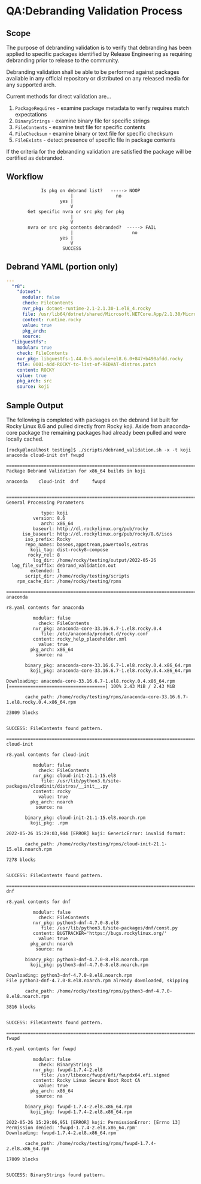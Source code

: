 # QA:Debranding Validation Process

## Scope

The purpose of debranding validation is to verify that debranding has been applied to specific packages identified by Release Engineering as requiring debranding prior to release to the community.

Debranding validation shall be able to be performed against packages available in any official repository or distributed on any released media for any supported arch.

Current methods for direct validation are...

1. `PackageRequires` - examine package metadata to verify requires match expectations
2. `BinaryStrings` - examine binary file for specific strings
4. `FileContents` - examine text file for specific contents
4. `FileChecksum` - examine binary or text file for specific checksum
5. `FileExists` - detect presence of specific file in package contents

If the criteria for the debranding validation are satisfied the package will be certified as debranded.

## Workflow

```
             Is pkg on debrand list?   -----> NOOP
                        |                no
                    yes |
                        V
        Get specific nvra or src pkg for pkg
                        |
                        V
        nvra or src pkg contents debranded?  -----> FAIL
                        |                      no
                    yes |
                        V
                     SUCCESS
```


## Debrand YAML (portion only)

```yaml
---
  "r8":
    "dotnet":
      modular: false
      check: FileContents
      nvr_pkg: dotnet-runtime-2.1-2.1.30-1.el8_4.rocky
      file: /usr/lib64/dotnet/shared/Microsoft.NETCore.App/2.1.30/Microsoft.NETCore.App.deps.json
      content: runtime.rocky
      value: true
      pkg_arch:
      source:
  "libguestfs":
    modular: true
    check: FileContents
    nvr_pkg: libguestfs-1.44.0-5.module+el8.6.0+847+b490afdd.rocky
    file: 0001-Add-ROCKY-to-list-of-REDHAT-distros.patch
    content: ROCKY
    value: true
    pkg_arch: src
    source: koji
```


## Sample Output

The following is completed with packages on the debrand list built for Rocky Linux 8.6 and pulled directly from Rocky koji. Aside from anaconda-core package the remaining packages had already been pulled and were locally cached.

```
[rocky@localhost testing]$ ./scripts/debrand_validation.sh -x -t koji anaconda cloud-init dnf fwupd

================================================================================
Package Debrand Validation for x86_64 builds in koji

anaconda	cloud-init	dnf		fwupd


================================================================================
General Processing Parameters

             type: koji
          version: 8.6
             arch: x86_64
          baseurl: http://dl.rockylinux.org/pub/rocky
      iso_baseurl: http://dl.rockylinux.org/pub/rocky/8.6/isos
       iso_prefix: Rocky
       repo_names: baseos,appstream,powertools,extras
         koji_tag: dist-rocky8-compose
        rocky_rel: 8
          log_dir: /home/rocky/testing/output/2022-05-26
  log_file_suffix: debrand_validation.out
         extended: 1
       script_dir: /home/rocky/testing/scripts
    rpm_cache_dir: /home/rocky/testing/rpms

================================================================================
anaconda

r8.yaml contents for anaconda

          modular: false
            check: FileContents
          nvr_pkg: anaconda-core-33.16.6.7-1.el8.rocky.0.4
             file: /etc/anaconda/product.d/rocky.conf
          content: rocky_help_placeholder.xml
            value: true
         pkg_arch: x86_64
           source: na

       binary_pkg: anaconda-core-33.16.6.7-1.el8.rocky.0.4.x86_64.rpm
         koji_pkg: anaconda-core-33.16.6.7-1.el8.rocky.0.4.x86_64.rpm

Downloading: anaconda-core-33.16.6.7-1.el8.rocky.0.4.x86_64.rpm
[====================================] 100% 2.43 MiB / 2.43 MiB

       cache_path: /home/rocky/testing/rpms/anaconda-core-33.16.6.7-1.el8.rocky.0.4.x86_64.rpm

23009 blocks


SUCCESS: FileContents found pattern.

================================================================================
cloud-init

r8.yaml contents for cloud-init

          modular: false
            check: FileContents
          nvr_pkg: cloud-init-21.1-15.el8
             file: /usr/lib/python3.6/site-packages/cloudinit/distros/__init__.py
          content: rocky
            value: true
         pkg_arch: noarch
           source: na

       binary_pkg: cloud-init-21.1-15.el8.noarch.rpm
         koji_pkg: .rpm

2022-05-26 15:29:03,944 [ERROR] koji: GenericError: invalid format:

       cache_path: /home/rocky/testing/rpms/cloud-init-21.1-15.el8.noarch.rpm

7278 blocks


SUCCESS: FileContents found pattern.

================================================================================
dnf

r8.yaml contents for dnf

          modular: false
            check: FileContents
          nvr_pkg: python3-dnf-4.7.0-8.el8
             file: /usr/lib/python3.6/site-packages/dnf/const.py
          content: BUGTRACKER='https://bugs.rockylinux.org/'
            value: true
         pkg_arch: noarch
           source: na

       binary_pkg: python3-dnf-4.7.0-8.el8.noarch.rpm
         koji_pkg: python3-dnf-4.7.0-8.el8.noarch.rpm

Downloading: python3-dnf-4.7.0-8.el8.noarch.rpm
File python3-dnf-4.7.0-8.el8.noarch.rpm already downloaded, skipping

       cache_path: /home/rocky/testing/rpms/python3-dnf-4.7.0-8.el8.noarch.rpm

3816 blocks


SUCCESS: FileContents found pattern.

================================================================================
fwupd

r8.yaml contents for fwupd

          modular: false
            check: BinaryStrings
          nvr_pkg: fwupd-1.7.4-2.el8
             file: /usr/libexec/fwupd/efi/fwupdx64.efi.signed
          content: Rocky Linux Secure Boot Root CA
            value: true
         pkg_arch: x86_64
           source: na

       binary_pkg: fwupd-1.7.4-2.el8.x86_64.rpm
         koji_pkg: fwupd-1.7.4-2.el8.x86_64.rpm

2022-05-26 15:29:06,951 [ERROR] koji: PermissionError: [Errno 13] Permission denied: 'fwupd-1.7.4-2.el8.x86_64.rpm'
Downloading: fwupd-1.7.4-2.el8.x86_64.rpm

       cache_path: /home/rocky/testing/rpms/fwupd-1.7.4-2.el8.x86_64.rpm

17009 blocks


SUCCESS: BinaryStrings found pattern.
```
